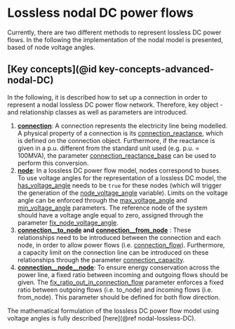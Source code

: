 # Lossless nodal DC power flows

Currently, there are two different methods to represent lossless DC power flows. In the following the implementation of the nodal model is presented, based of node voltage angles.

## [Key concepts](@id key-concepts-advanced-nodal-DC)
In the following, it is described how to set up a connection in order to represent a nodal lossless DC power flow network. Therefore, key object - and relationship classes as well as parameters are introduced.

1. **[connection](@ref)**: A connection represents the electricity line being modelled. A physical property of a connection is its [connection\_reactance](@ref), which is defined on the connection object. Furthermore, if the reactance is given in a p.u. different from the standard unit used (e.g. p.u. = 100MVA), the parameter [connection\_reactance\_base](@ref) can be used to perform this conversion.
2. **[node](@ref)**: In a lossless DC power flow model, nodes correspond to buses. To use voltage angles for the representation of a lossless DC model, the [has\_voltage\_angle](@ref) needs to be `true` for these nodes (which will trigger the generation of the [node\_voltage\_angle](@ref) variable). Limits on the voltage angle can be enforced through the [max\_voltage\_angle](@ref) and [min\_voltage\_angle](@ref) parameters. The reference node of the system should have a voltage angle equal to zero, assigned through the parameter [fix\_node\_voltage\_angle](@ref).
3. **[connection\_\_to\_node](@ref) and [connection\_\_from\_node](@ref)** : These relationships need to be introduced between the connection and each node, in order to allow power flows (i.e. [connection\_flow](@ref)). Furthermore, a capacity limit on the connection line can be introduced on these relationships through the parameter [connection\_capacity](@ref).
4. **[connection\_\_node\_\_node](@ref)**: To ensure energy conservation across the power line, a fixed ratio between incoming and outgoing flows should be given. The [fix\_ratio\_out\_in\_connection\_flow](@ref) parameter enforces a fixed ratio between outgoing flows (i.e. to\_node) and incoming flows (i.e. from\_node). This parameter should be defined for both flow direction.

The mathematical formulation of the lossless DC power flow model using voltage angles is fully described [here](@ref nodal-lossless-DC).
